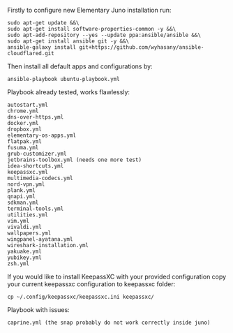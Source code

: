Firstly to configure new Elementary Juno installation run:

```
sudo apt-get update &&\
sudo apt-get install software-properties-common -y &&\
sudo apt-add-repository --yes --update ppa:ansible/ansible &&\
sudo apt-get install ansible git -y &&\
ansible-galaxy install git+https://github.com/wyhasany/ansible-cloudflared.git
```

Then install all default apps and configurations by:

```
ansible-playbook ubuntu-playbook.yml
```

Playbook already tested, works flawlessly:
```
autostart.yml
chrome.yml
dns-over-https.yml
docker.yml
dropbox.yml
elementary-os-apps.yml
flatpak.yml
fusuma.yml
grub-customizer.yml
jetbrains-toolbox.yml (needs one more test)
idea-shortcuts.yml
keepassxc.yml
multimedia-codecs.yml
nord-vpn.yml
plank.yml
qnapi.yml
sdkman.yml
terminal-tools.yml
utilities.yml
vim.yml
vivaldi.yml
wallpapers.yml
wingpanel-ayatana.yml
wireshark-installation.yml
yakuake.yml
yubikey.yml
zsh.yml
```

If you would like to install KeepassXC with your provided configuration
copy your current keepassxc configuration to keepassxc folder:
```
cp ~/.config/keepassxc/keepassxc.ini keepassxc/
```

Playbook with issues:
```
caprine.yml (the snap probably do not work correctly inside juno)
```
